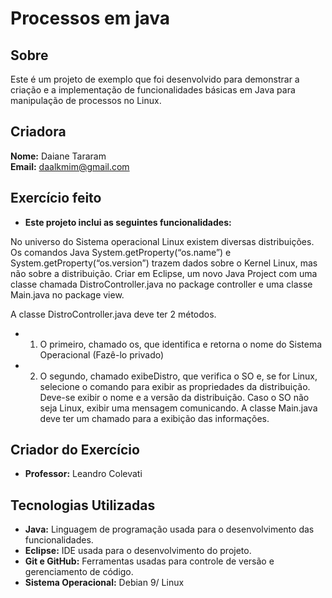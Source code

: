 # Processos em java 

## Sobre

Este é um projeto de exemplo que foi desenvolvido para demonstrar a criação e a  implementação de funcionalidades básicas em Java para manipulação de processos no Linux.

## Criadora

**Nome:** Daiane Tararam  
**Email:** daalkmim@gmail.com 

## Exercício feito

- **Este projeto inclui as seguintes funcionalidades:**

No universo do Sistema operacional Linux existem diversas distribuições. Os comandos Java System.getProperty(“os.name”) e System.getProperty(“os.version”) trazem dados sobre o Kernel Linux, mas não sobre a distribuição. Criar em Eclipse, um novo Java Project com uma classe chamada DistroController.java no package controller e uma classe Main.java no package view.

A classe DistroController.java deve ter 2 métodos.
- 1) O primeiro, chamado os, que identifica e retorna o nome do Sistema Operacional (Fazê-lo privado)
- 2) O segundo, chamado exibeDistro, que verifica o SO e, se for Linux, selecione o comando para exibir as propriedades da distribuição. Deve-se exibir o nome e a versão da distribuição. Caso o SO não seja Linux, exibir uma mensagem comunicando.
A classe Main.java deve ter um chamado para a exibição das informações.

## Criador do Exercício 
- **Professor:** Leandro Colevati

## Tecnologias Utilizadas

- **Java:** Linguagem de programação usada para o desenvolvimento das funcionalidades.
- **Eclipse:** IDE usada para o desenvolvimento do projeto.
- **Git e GitHub:** Ferramentas usadas para controle de versão e gerenciamento de código.
- **Sistema Operacional:** Debian 9/ Linux

